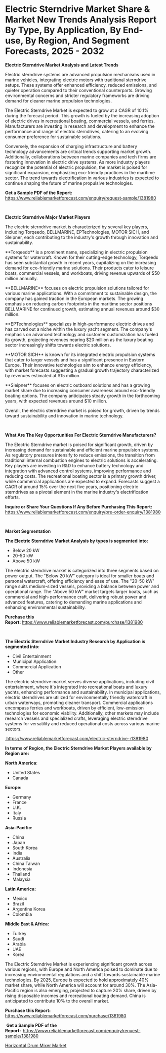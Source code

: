 <p><h1>Electric Sterndrive Market Share & Market New Trends Analysis Report By Type, By Application, By End-use, By Region, And Segment Forecasts, 2025 - 2032</h1></p><p><strong>Electric Sterndrive Market Analysis and Latest Trends</strong></p>
<p><p>Electric sterndrive systems are advanced propulsion mechanisms used in marine vehicles, integrating electric motors with traditional sterndrive setups. These systems offer enhanced efficiency, reduced emissions, and quieter operation compared to their conventional counterparts. Growing environmental concerns and stricter regulatory frameworks are driving demand for cleaner marine propulsion technologies.</p><p>The Electric Sterndrive Market is expected to grow at a CAGR of 10.1% during the forecast period. This growth is fueled by the increasing adoption of electric drives in recreational boating, commercial vessels, and ferries. Manufacturers are investing in research and development to enhance the performance and range of electric sterndrives, catering to an evolving consumer preference for sustainable solutions. </p><p>Conversely, the expansion of charging infrastructure and battery technology advancements are critical trends supporting market growth. Additionally, collaborations between marine companies and tech firms are fostering innovation in electric drive systems. As more industry players recognize the potential of electric propulsion, the market is poised for significant expansion, emphasizing eco-friendly practices in the maritime sector. The trend towards electrification in various industries is expected to continue shaping the future of marine propulsive technologies.</p></p>
<p><strong>Get a Sample PDF of the Report:&nbsp;</strong> <a href="https://www.reliablemarketforecast.com/enquiry/request-sample/1381980?utm_campaign=1108&utm_medium=2&utm_source=Github&utm_content=ia&utm_term=17022025&utm_id=electric-sterndrive">https://www.reliablemarketforecast.com/enquiry/request-sample/1381980</a></p>
<p>&nbsp;</p>
<p><strong>Electric Sterndrive Major Market Players</strong></p>
<p><p>The electric sterndrive market is characterized by several key players, including Torqeedo, BELLMARINE, EPTechnologies, MOTOR SICH, and Sleipner, each contributing to the industry's growth through innovation and sustainability.</p><p>**Torqeedo** is a prominent name, specializing in electric propulsion systems for watercraft. Known for their cutting-edge technology, Torqeedo has seen substantial growth in recent years, capitalizing on the increasing demand for eco-friendly marine solutions. Their products cater to leisure boats, commercial vessels, and workboats, driving revenue upwards of $50 million annually.</p><p>**BELLMARINE** focuses on electric propulsion solutions tailored for various marine applications. With a commitment to sustainable design, the company has gained traction in the European markets. The growing emphasis on reducing carbon footprints in the maritime sector positions BELLMARINE for continued growth, estimating annual revenues around $30 million.</p><p>**EPTechnologies** specializes in high-performance electric drives and has carved out a niche within the luxury yacht segment. The company's emphasis on advanced technology and customer customization has fueled its growth, projecting revenues nearing $20 million as the luxury boating sector increasingly shifts towards electric solutions.</p><p>**MOTOR SICH** is known for its integrated electric propulsion systems that cater to larger vessels and has a significant presence in Eastern Europe. Their innovative technologies aim to enhance energy efficiency, with market forecasts suggesting a gradual growth trajectory characterized by revenues estimated at $15 million.</p><p>**Sleipner** focuses on electric outboard solutions and has a growing market share due to increasing consumer awareness around eco-friendly boating options. The company anticipates steady growth in the forthcoming years, with expected revenues around $10 million.</p><p>Overall, the electric sterndrive market is poised for growth, driven by trends toward sustainability and innovation in marine technology.</p></p>
<p>&nbsp;</p>
<p><strong>What Are The Key Opportunities For Electric Sterndrive Manufacturers?</strong></p>
<p><p>The Electric Sterndrive market is poised for significant growth, driven by increasing demand for sustainable and efficient marine propulsion systems. As regulatory pressures intensify to reduce emissions, the transition from traditional internal combustion engines to electric solutions is accelerating. Key players are investing in R&D to enhance battery technology and integration with advanced control systems, improving performance and reducing costs. The recreational boating sector is a primary growth driver, while commercial applications are expected to expand. Forecasts suggest a CAGR of around 15% over the next five years, positioning electric sterndrives as a pivotal element in the marine industry's electrification efforts.</p></p>
<p><strong>Inquire or Share Your Questions If Any Before Purchasing This Report:</strong> <a href="https://www.reliablemarketforecast.com/enquiry/pre-order-enquiry/1381980?utm_campaign=1108&utm_medium=2&utm_source=Github&utm_content=ia&utm_term=17022025&utm_id=electric-sterndrive">https://www.reliablemarketforecast.com/enquiry/pre-order-enquiry/1381980</a></p>
<p>&nbsp;</p>
<p><strong>Market Segmentation</strong></p>
<p><strong>The Electric Sterndrive Market Analysis by types is segmented into:</strong></p>
<p><ul><li>Below 20 kW</li><li>20-50 kW</li><li>Above 50 kW</li></ul></p>
<p><p>The electric sterndrive market is categorized into three segments based on power output. The "Below 20 kW" category is ideal for smaller boats and personal watercraft, offering efficiency and ease of use. The "20-50 kW" range suits medium-sized vessels, providing a balance between power and operational range. The "Above 50 kW" market targets larger boats, such as commercial and high-performance craft, delivering robust power and advanced features, catering to demanding marine applications and enhancing environmental sustainability.</p></p>
<p><strong>Purchase this Report:&nbsp;</strong><a href="https://www.reliablemarketforecast.com/purchase/1381980?utm_campaign=1108&utm_medium=2&utm_source=Github&utm_content=ia&utm_term=17022025&utm_id=electric-sterndrive">https://www.reliablemarketforecast.com/purchase/1381980</a></p>
<p>&nbsp;</p>
<p><strong>The Electric Sterndrive Market Industry Research by Application is segmented into:</strong></p>
<p><ul><li>Civil Entertainment</li><li>Municipal Application</li><li>Commercial Application</li><li>Other</li></ul></p>
<p><p>The electric sterndrive market serves diverse applications, including civil entertainment, where it's integrated into recreational boats and luxury yachts, enhancing performance and sustainability. In municipal applications, electric sterndrives are utilized for environmentally friendly watercraft in urban waterways, promoting cleaner transport. Commercial applications encompass ferries and workboats, driven by efficient, low-emission technologies for economic viability. Additionally, other markets may include research vessels and specialized crafts, leveraging electric sterndrive systems for versatility and reduced operational costs across various marine sectors.</p></p>
<p><a href="https://www.reliablemarketforecast.com/electric-sterndrive-r1381980?utm_campaign=1108&utm_medium=2&utm_source=Github&utm_content=ia&utm_term=17022025&utm_id=electric-sterndrive">&nbsp;https://www.reliablemarketforecast.com/electric-sterndrive-r1381980</a></p>
<p><strong>In terms of Region, the Electric Sterndrive Market Players available by Region are:</strong></p>
<p>
    <p> <strong> North America: </strong>
        <ul>
            <li>United States</li>
            <li>Canada</li>
        </ul>
        </p> 
    <p> <strong> Europe: </strong>
        <ul>
            <li>Germany</li>
            <li>France</li>
            <li>U.K.</li>
            <li>Italy</li>
            <li>Russia</li>
        </ul>
        </p> 
    <p> <strong> Asia-Pacific: </strong>
        <ul>
            <li>China</li>
            <li>Japan</li>
            <li>South Korea</li>
            <li>India</li>
            <li>Australia</li>
            <li>China Taiwan</li>
            <li>Indonesia</li>
            <li>Thailand</li>
            <li>Malaysia</li>
        </ul>
        </p> 
    <p> <strong> Latin America: </strong>
        <ul>
            <li>Mexico</li>
            <li>Brazil</li>
            <li>Argentina Korea</li>
            <li>Colombia</li>
        </ul>
        </p> 
    <p> <strong> Middle East & Africa: </strong>
        <ul>
            <li>Turkey</li>
            <li>Saudi</li>
            <li>Arabia</li>
            <li>UAE</li>
            <li>Korea</li>
        </ul>
    </p>
    </p>
<p><p>The Electric Sterndrive Market is experiencing significant growth across various regions, with Europe and North America poised to dominate due to increasing environmental regulations and a shift towards sustainable marine technologies. By 2025, Europe is expected to hold approximately 40% market share, while North America will account for around 30%. The Asia-Pacific region is also emerging, projected to capture 20% share, driven by rising disposable incomes and recreational boating demand. China is anticipated to contribute 10% to the overall market.</p></p>
<p><strong>Purchase this Report: </strong><a href="https://www.reliablemarketforecast.com/purchase/1381980?utm_campaign=1108&utm_medium=2&utm_source=Github&utm_content=ia&utm_term=17022025&utm_id=electric-sterndrive">https://www.reliablemarketforecast.com/purchase/1381980</a></p>
<p>&nbsp;<strong>Get a Sample PDF of the Report:&nbsp;&nbsp;</strong><a href="https://www.reliablemarketforecast.com/enquiry/request-sample/1381980?utm_campaign=1108&utm_medium=2&utm_source=Github&utm_content=ia&utm_term=17022025&utm_id=electric-sterndrive">https://www.reliablemarketforecast.com/enquiry/request-sample/1381980</a></p>
<p><strong></strong></p>
<p><p><a href="https://github.com/CliffMedina6/Market-Research-Report-List-7/blob/main/horizontal-drum-mixer-market.md?utm_campaign=1108&utm_medium=2&utm_source=Github&utm_content=ia&utm_term=17022025&utm_id=electric-sterndrive">Horizontal Drum Mixer Market</a></p></p>